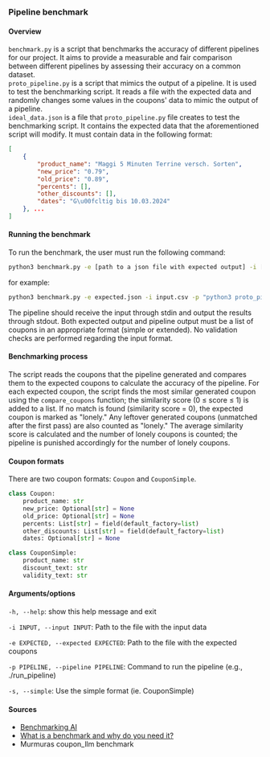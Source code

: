 ### Pipeline benchmark
#### Overview
`benchmark.py` is a script that benchmarks the accuracy of different pipelines for our project. It aims to provide a measurable and fair comparison between different pipelines by assessing their accuracy on a common dataset. \
`proto_pipeline.py` is a script that mimics the output of a pipeline. It is used to test the benchmarking script. It reads a file with the expected data and randomly changes some values in the coupons' data to mimic the output of a pipeline. \
`ideal_data.json` is a file that `proto_pipeline.py` file creates to test the benchmarking script. It contains the expected data that the aforementioned script will modify. It must contain data in the following format: 
```json
[
    {
        "product_name": "Maggi 5 Minuten Terrine versch. Sorten",
        "new_price": "0.79",
        "old_price": "0.89",
        "percents": [],
        "other_discounts": [],
        "dates": "G\u00fcltig bis 10.03.2024"
    }, ... 
]
```


#### Running the benchmark
To run the benchmark, the user must run the following command: 
```bash
python3 benchmark.py -e [path to a json file with expected output] -i [path to a file with input] -p [a command to run the pipeline]
```
for example: 
```bash
python3 benchmark.py -e expected.json -i input.csv -p "python3 proto_pipeline.py"
```

The pipeline should receive the input through stdin and output the results through stdout.
Both expected output and pipeline output must be a list of coupons in an appropriate format (simple or extended).
No validation checks are performed regarding the input format.

#### Benchmarking process
The script reads the coupons that the pipeline generated and compares them to the expected coupons to calculate the accuracy of the pipeline. For each expected coupon, the script finds the most similar generated coupon using the `compare_coupons` function; the similarity score (0 ≤ score ≤ 1) is added to a list. If no match is found (similarity score = 0), the expected coupon is marked as "lonely." Any leftover generated coupons (unmatched after the first pass) are also counted as "lonely." The average similarity score is calculated and the number of lonely coupons is counted; the pipeline is punished accordingly for the number of lonely coupons. 

#### Coupon formats 
There are two coupon formats: `Coupon` and `CouponSimple`.
```python
class Coupon:
    product_name: str
    new_price: Optional[str] = None
    old_price: Optional[str] = None
    percents: List[str] = field(default_factory=list)
    other_discounts: List[str] = field(default_factory=list)
    dates: Optional[str] = None

class CouponSimple:
    product_name: str
    discount_text: str
    validity_text: str
```

#### Arguments/options
`-h, --help`: show this help message and exit

`-i INPUT, --input INPUT`: Path to the file with the input data

`-e EXPECTED, --expected EXPECTED`: Path to the file with the expected coupons

`-p PIPELINE, --pipeline PIPELINE`: Command to run the pipeline (e.g., ./run_pipeline)

`-s, --simple`: Use the simple format (ie. CouponSimple)
  
#### Sources 
- [Benchmarking AI](https://mlsysbook.ai/contents/core/benchmarking/benchmarking.html)
- [What is a benchmark and why do you need it?](https://www.mim.ai/what-is-a-benchmark-and-why-do-you-need-it/)
- Murmuras coupon_llm benchmark 
